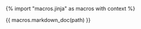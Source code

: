 {% import "macros.jinja" as macros with context %}

<div class="moduleblock" id="{{block['id']}}">
  {{ macros.markdown_doc(path) }}
</div>
